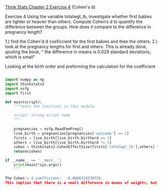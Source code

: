 [Think Stats Chapter 2 Exercise 4](http://greenteapress.com/thinkstats2/html/thinkstats2003.html#toc24) (Cohen's d)

Exercise 4   Using the variable totalwgt_lb, investigate whether first babies are lighter or heavier than others. Compute Cohen’s d to quantify the difference between the groups. How does it compare to the difference in pregnancy length?

1.) find the Cohen'd d coeficcient for the first babies and then the others.
2.) look at the pregnancy lengths for first and others. This is already done, qouting the book, " the difference in means is 0.029 standard deviations, which is small"

Looking at the birth order and preforming the calculation for the coefficient
```python

import numpy as np
import thinkstats2
import nsfg
import first

def main(script):
    """Tests the functions in this module.

    script: string script name
    """
    
    pregnancies = nsfg.ReadFemPreg()
    live_birth = pregnancies[pregnancies['outcome'] == 1]
    firsts = live_birth[live_birth.birthord == 1]
    others = live_birth[live_birth.birthord != 1]
    cohen = thinkstats2.CohenEffectSize(firsts['totalwgt_lb'],others['totalwgt_lb'])
    return(cohen)

if __name__ == '__main__':
    print(main(*sys.argv))
    ```

The Cohen's d coefficient:  -0.0886729270726.
This implies that there is a small difference in means of weights, but that the first born weight means are less than the means of the other births, this is according to the sign of the coefficient. According to wikipedias article on the Cohen d coefficient, the lower coefficient usually implies a need for more samples. 
